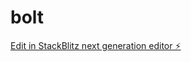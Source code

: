 # bolt

[Edit in StackBlitz next generation editor ⚡️](https://stackblitz.com/~/github.com/Drboltq/bolt)